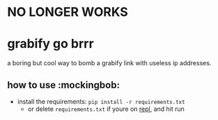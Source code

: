 # NO LONGER WORKS

# grabify go brrr
a boring but cool way to bomb a grabify link with useless ip addresses.

## how to use :mockingbob:
- install the requirements: `pip install -r requirements.txt`
  - or delete `requirements.txt` if youre on <a href="https://repl.it/github/spinfal/grab">repl</a>, and hit run
